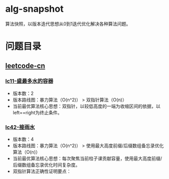 # alg-snapshot
算法快照，以版本迭代思想从0到1迭代优化解决各种算法问题。

# 问题目录
## [leetcode-cn](https://github.com/dnxbjyj/alg-snapshot/tree/master/leetcode-cn)
### [lc11-盛最多水的容器](https://github.com/dnxbjyj/alg-snapshot/tree/master/leetcode-cn/lc11_container-with-most-water)
- 版本数：2
- 版本路线图：暴力算法（O(n^2)） > 双指针算法（O(n)）
- 当前最优算法核心思想：双指针，以较低高度的一端为收缩区间的依据，以left==right为终止条件。

### [lc42-接雨水](https://github.com/dnxbjyj/alg-snapshot/tree/master/leetcode-cn/lc42_trapping-rain-water)
- 版本数：4
- 版本路线图：暴力算法（O(n^2)） > 使用最大高度前缀/后缀数组备忘录优化算法（O(n)）
- 当前最优算法核心思想：每次聚焦当前柱子课贡献容量，使用最大高度前缀/后缀数组备忘录优化时间复杂度。
- 双指针算法正确性证明要点：

